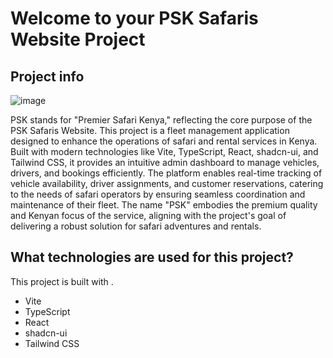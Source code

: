 # Welcome to your PSK Safaris Website Project

## Project info
![image](https://github.com/user-attachments/assets/51efdca4-41c1-4239-9a59-cc0924dc5e24)


PSK stands for "Premier Safari Kenya," reflecting the core purpose of the PSK Safaris Website. 
This project is a fleet management application designed to enhance the operations of safari and rental services in Kenya. Built with modern technologies like Vite, TypeScript, React, shadcn-ui, and Tailwind CSS, 
it provides an intuitive admin dashboard to manage vehicles, drivers, and bookings efficiently.
The platform enables real-time tracking of vehicle availability, driver assignments, and customer reservations, catering to the needs of safari operators by 
ensuring seamless coordination and maintenance of their fleet. The name "PSK" embodies the premium quality and Kenyan focus of the service, aligning with 
the project's goal of delivering a robust solution for safari adventures and rentals.
## What technologies are used for this project?

This project is built with .

- Vite
- TypeScript
- React
- shadcn-ui
- Tailwind CSS
